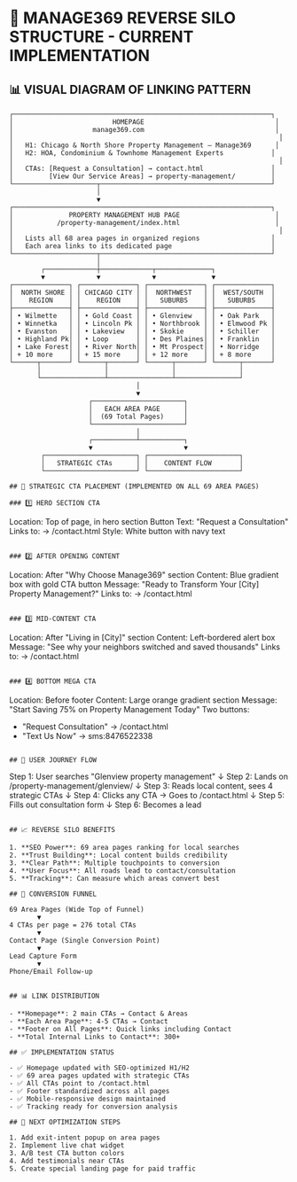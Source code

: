 # 🎯 MANAGE369 REVERSE SILO STRUCTURE - CURRENT IMPLEMENTATION

## 📊 VISUAL DIAGRAM OF LINKING PATTERN

```
┌─────────────────────────────────────────────────────────────────┐
│                         HOMEPAGE                                 │
│                    manage369.com                                 │
│                                                                   │
│   H1: Chicago & North Shore Property Management – Manage369      │
│   H2: HOA, Condominium & Townhome Management Experts            │
│                                                                   │
│   CTAs: [Request a Consultation] → contact.html                 │
│         [View Our Service Areas] → property-management/         │
└─────────────────────┬───────────────────────────────────────────┘
                      │
                      ▼
┌─────────────────────────────────────────────────────────────────┐
│              PROPERTY MANAGEMENT HUB PAGE                        │
│           /property-management/index.html                        │
│                                                                   │
│   Lists all 68 area pages in organized regions                  │
│   Each area links to its dedicated page                         │
└─────────────────────┬───────────────────────────────────────────┘
                      │
        ┌─────────────┼─────────────┬──────────────┐
        ▼             ▼             ▼              ▼
┌──────────────┐ ┌──────────────┐ ┌──────────────┐ ┌──────────────┐
│  NORTH SHORE │ │ CHICAGO CITY │ │  NORTHWEST   │ │  WEST/SOUTH  │
│    REGION    │ │    REGION    │ │   SUBURBS    │ │   SUBURBS    │
├──────────────┤ ├──────────────┤ ├──────────────┤ ├──────────────┤
│ • Wilmette   │ │ • Gold Coast │ │ • Glenview   │ │ • Oak Park   │
│ • Winnetka   │ │ • Lincoln Pk │ │ • Northbrook │ │ • Elmwood Pk │
│ • Evanston   │ │ • Lakeview   │ │ • Skokie     │ │ • Schiller   │
│ • Highland Pk│ │ • Loop       │ │ • Des Plaines│ │ • Franklin   │
│ • Lake Forest│ │ • River North│ │ • Mt Prospect│ │ • Norridge   │
│ + 10 more    │ │ + 15 more    │ │ + 12 more    │ │ + 8 more     │
└──────┬───────┘ └──────┬───────┘ └──────┬───────┘ └──────┬───────┘
       │                │                │                │
       └────────────────┴────────────────┴────────────────┘
                                │
                                ▼
                    ┌───────────────────────┐
                    │   EACH AREA PAGE      │
                    │  (69 Total Pages)     │
                    └───────────────────────┘
                                │
                    ┌───────────┴───────────┐
                    ▼                       ▼
        ┌───────────────────────┐ ┌───────────────────────┐
        │   STRATEGIC CTAs      │ │    CONTENT FLOW       │
        └───────────────────────┘ └───────────────────────┘

## 📍 STRATEGIC CTA PLACEMENT (IMPLEMENTED ON ALL 69 AREA PAGES)

### 1️⃣ HERO SECTION CTA
```
Location: Top of page, in hero section
Button Text: "Request a Consultation"
Links to: → /contact.html
Style: White button with navy text
```

### 2️⃣ AFTER OPENING CONTENT
```
Location: After "Why Choose Manage369" section
Content: Blue gradient box with gold CTA button
Message: "Ready to Transform Your [City] Property Management?"
Links to: → /contact.html
```

### 3️⃣ MID-CONTENT CTA
```
Location: After "Living in [City]" section
Content: Left-bordered alert box
Message: "See why your neighbors switched and saved thousands"
Links to: → /contact.html
```

### 4️⃣ BOTTOM MEGA CTA
```
Location: Before footer
Content: Large orange gradient section
Message: "Start Saving 75% on Property Management Today"
Two buttons:
  - "Request Consultation" → /contact.html
  - "Text Us Now" → sms:8476522338
```

## 🔄 USER JOURNEY FLOW

```
Step 1: User searches "Glenview property management"
        ↓
Step 2: Lands on /property-management/glenview/
        ↓
Step 3: Reads local content, sees 4 strategic CTAs
        ↓
Step 4: Clicks any CTA → Goes to /contact.html
        ↓
Step 5: Fills out consultation form
        ↓
Step 6: Becomes a lead
```

## 📈 REVERSE SILO BENEFITS

1. **SEO Power**: 69 area pages ranking for local searches
2. **Trust Building**: Local content builds credibility
3. **Clear Path**: Multiple touchpoints to conversion
4. **User Focus**: All roads lead to contact/consultation
5. **Tracking**: Can measure which areas convert best

## 🎯 CONVERSION FUNNEL

```
    69 Area Pages (Wide Top of Funnel)
           ▼
    4 CTAs per page = 276 total CTAs
           ▼
    Contact Page (Single Conversion Point)
           ▼
    Lead Capture Form
           ▼
    Phone/Email Follow-up
```

## 📊 LINK DISTRIBUTION

- **Homepage**: 2 main CTAs → Contact & Areas
- **Each Area Page**: 4-5 CTAs → Contact
- **Footer on All Pages**: Quick links including Contact
- **Total Internal Links to Contact**: 300+

## ✅ IMPLEMENTATION STATUS

- ✅ Homepage updated with SEO-optimized H1/H2
- ✅ 69 area pages updated with strategic CTAs
- ✅ All CTAs point to /contact.html
- ✅ Footer standardized across all pages
- ✅ Mobile-responsive design maintained
- ✅ Tracking ready for conversion analysis

## 🚀 NEXT OPTIMIZATION STEPS

1. Add exit-intent popup on area pages
2. Implement live chat widget
3. A/B test CTA button colors
4. Add testimonials near CTAs
5. Create special landing page for paid traffic